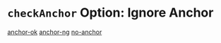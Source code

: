 # `checkAnchor` Option: Ignore Anchor

[anchor-ok](https://ota-meshi.github.io/eslint-plugin-markdown-preferences/#introduction)
[anchor-ng](https://ota-meshi.github.io/eslint-plugin-markdown-preferences/#not-exist-anchor)
[no-anchor](https://ota-meshi.github.io/eslint-plugin-markdown-preferences)
